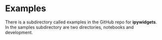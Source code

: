 # Examples

There is a subdirectory called examples in the GitHub repo for **ipywidgets**. In the samples subdirectory are two directories, notebooks and development.

```retrolite:: examples/Widget List.ipynb

```
